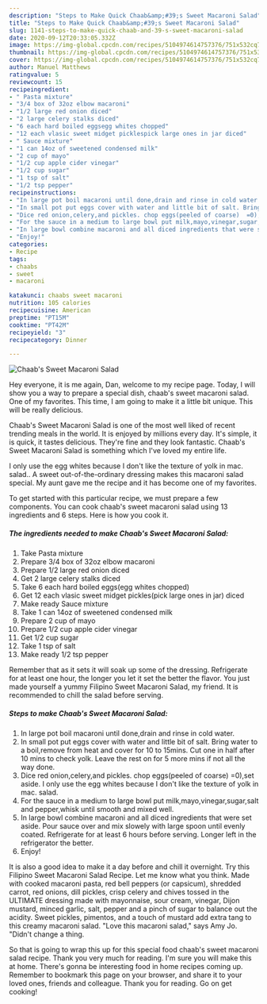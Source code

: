 ```yaml
---
description: "Steps to Make Quick Chaab&amp;#39;s Sweet Macaroni Salad"
title: "Steps to Make Quick Chaab&amp;#39;s Sweet Macaroni Salad"
slug: 1141-steps-to-make-quick-chaab-and-39-s-sweet-macaroni-salad
date: 2020-09-12T20:33:05.332Z
image: https://img-global.cpcdn.com/recipes/5104974614757376/751x532cq70/chaabs-sweet-macaroni-salad-recipe-main-photo.jpg
thumbnail: https://img-global.cpcdn.com/recipes/5104974614757376/751x532cq70/chaabs-sweet-macaroni-salad-recipe-main-photo.jpg
cover: https://img-global.cpcdn.com/recipes/5104974614757376/751x532cq70/chaabs-sweet-macaroni-salad-recipe-main-photo.jpg
author: Manuel Matthews
ratingvalue: 5
reviewcount: 15
recipeingredient:
- " Pasta mixture"
- "3/4 box of 32oz elbow macaroni"
- "1/2 large red onion diced"
- "2 large celery stalks diced"
- "6 each hard boiled eggsegg whites chopped"
- "12 each vlasic sweet midget picklespick large ones in jar diced"
- " Sauce mixture"
- "1 can 14oz of sweetened condensed milk"
- "2 cup of mayo"
- "1/2 cup apple cider vinegar"
- "1/2 cup sugar"
- "1 tsp of salt"
- "1/2 tsp pepper"
recipeinstructions:
- "In large pot boil macaroni until done,drain and rinse in cold water."
- "In small pot put eggs cover with water and little bit of salt. Bring water to a boil,remove from heat and cover for 10 to 15mins.  Cut one in half after 10 mins to check yolk.  Leave the rest on for 5 more mins if not all the way done."
- "Dice red onion,celery,and pickles. chop eggs(peeled of coarse)  =0),set aside.  I only use the egg whites because I don&#39;t like the texture of yolk in mac. salad."
- "For the sauce in a medium to large bowl put milk,mayo,vinegar,sugar,salt and pepper,whisk until smooth and mixed well."
- "In large bowl combine macaroni and all diced ingredients that were set aside.  Pour sauce over and mix slowely with large spoon until evenly coated.  Refrigerate for at least 6 hours before serving. Longer left in the refrigerator the better."
- "Enjoy!"
categories:
- Recipe
tags:
- chaabs
- sweet
- macaroni

katakunci: chaabs sweet macaroni 
nutrition: 105 calories
recipecuisine: American
preptime: "PT15M"
cooktime: "PT42M"
recipeyield: "3"
recipecategory: Dinner

---
```



![Chaab&#39;s Sweet Macaroni Salad](https://img-global.cpcdn.com/recipes/5104974614757376/751x532cq70/chaabs-sweet-macaroni-salad-recipe-main-photo.jpg)

Hey everyone, it is me again, Dan, welcome to my recipe page. Today, I will show you a way to prepare a special dish, chaab&#39;s sweet macaroni salad. One of my favorites. This time, I am going to make it a little bit unique. This will be really delicious.

Chaab&#39;s Sweet Macaroni Salad is one of the most well liked of recent trending meals in the world. It is enjoyed by millions every day. It's simple, it is quick, it tastes delicious. They're fine and they look fantastic. Chaab&#39;s Sweet Macaroni Salad is something which I've loved my entire life.

I only use the egg whites because I don&#39;t like the texture of yolk in mac. salad.. A sweet out-of-the-ordinary dressing makes this macaroni salad special. My aunt gave me the recipe and it has become one of my favorites.


To get started with this particular recipe, we must prepare a few components. You can cook chaab&#39;s sweet macaroni salad using 13 ingredients and 6 steps. Here is how you cook it.

<!--inarticleads1-->

##### The ingredients needed to make Chaab&#39;s Sweet Macaroni Salad:

1. Take  Pasta mixture
1. Prepare 3/4 box of 32oz elbow macaroni
1. Prepare 1/2 large red onion diced
1. Get 2 large celery stalks diced
1. Take 6 each hard boiled eggs(egg whites chopped)
1. Get 12 each vlasic sweet midget pickles(pick large ones in jar) diced
1. Make ready  Sauce mixture
1. Take 1 can 14oz of sweetened condensed milk
1. Prepare 2 cup of mayo
1. Prepare 1/2 cup apple cider vinegar
1. Get 1/2 cup sugar
1. Take 1 tsp of salt
1. Make ready 1/2 tsp pepper


Remember that as it sets it will soak up some of the dressing. Refrigerate for at least one hour, the longer you let it set the better the flavor. You just made yourself a yummy Filipino Sweet Macaroni Salad, my friend. It is recommended to chill the salad before serving. 

<!--inarticleads2-->

##### Steps to make Chaab&#39;s Sweet Macaroni Salad:

1. In large pot boil macaroni until done,drain and rinse in cold water.
1. In small pot put eggs cover with water and little bit of salt. Bring water to a boil,remove from heat and cover for 10 to 15mins.  Cut one in half after 10 mins to check yolk.  Leave the rest on for 5 more mins if not all the way done.
1. Dice red onion,celery,and pickles. chop eggs(peeled of coarse)  =0),set aside.  I only use the egg whites because I don&#39;t like the texture of yolk in mac. salad.
1. For the sauce in a medium to large bowl put milk,mayo,vinegar,sugar,salt and pepper,whisk until smooth and mixed well.
1. In large bowl combine macaroni and all diced ingredients that were set aside.  Pour sauce over and mix slowely with large spoon until evenly coated.  Refrigerate for at least 6 hours before serving. Longer left in the refrigerator the better.
1. Enjoy!


It is also a good idea to make it a day before and chill it overnight. Try this Filipino Sweet Macaroni Salad Recipe. Let me know what you think. Made with cooked macaroni pasta, red bell peppers (or capsicum), shredded carrot, red onions, dill pickles, crisp celery and chives tossed in the ULTIMATE dressing made with mayonnaise, sour cream, vinegar, Dijon mustard, minced garlic, salt, pepper and a pinch of sugar to balance out the acidity. Sweet pickles, pimentos, and a touch of mustard add extra tang to this creamy macaroni salad. &#34;Love this macaroni salad,&#34; says Amy Jo. &#34;Didn&#39;t change a thing. 

So that is going to wrap this up for this special food chaab&#39;s sweet macaroni salad recipe. Thank you very much for reading. I'm sure you will make this at home. There's gonna be interesting food in home recipes coming up. Remember to bookmark this page on your browser, and share it to your loved ones, friends and colleague. Thank you for reading. Go on get cooking!
